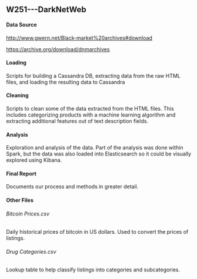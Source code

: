 ## W251---DarkNetWeb
#### Data Source
http://www.gwern.net/Black-market%20archives#download

https://archive.org/download/dnmarchives

#### Loading
Scripts for building a Cassandra DB, extracting data from the raw HTML files, and loading the resulting data to Cassandra

#### Cleaning
Scripts to clean some of the data extracted from the HTML files. This includes categorizing products with a machine learning algorithm and extracting additional features out of text description fields.

#### Analysis
Exploration and analysis of the data. Part of the analysis was done within Spark, but the data was also loaded into Elasticsearch so it could be visually explored using Kibana.

#### Final Report
Documents our process and methods in greater detail.

#### Other Files
###### Bitcoin Prices.csv
Daily historical prices of bitcoin in US dollars. Used to convert the prices of listings.

###### Drug Categories.csv
Lookup table to help classify listings into categories and subcategories.
